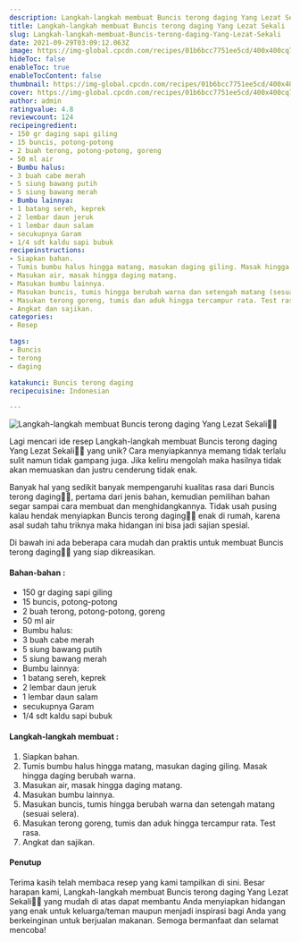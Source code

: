 ```yaml
---
description: Langkah-langkah membuat Buncis terong daging Yang Lezat Sekali"
title: Langkah-langkah membuat Buncis terong daging Yang Lezat Sekali
slug: Langkah-langkah-membuat-Buncis-terong-daging-Yang-Lezat-Sekali
date: 2021-09-29T03:09:12.063Z
image: https://img-global.cpcdn.com/recipes/01b6bcc7751ee5cd/400x400cq70/photo.jpg
hideToc: false
enableToc: true
enableTocContent: false
thumbnail: https://img-global.cpcdn.com/recipes/01b6bcc7751ee5cd/400x400cq70/photo.jpg
cover: https://img-global.cpcdn.com/recipes/01b6bcc7751ee5cd/400x400cq70/photo.jpg
author: admin
ratingvalue: 4.8
reviewcount: 124
recipeingredient:
- 150 gr daging sapi giling
- 15 buncis, potong-potong
- 2 buah terong, potong-potong, goreng
- 50 ml air
- Bumbu halus:
- 3 buah cabe merah
- 5 siung bawang putih
- 5 siung bawang merah
- Bumbu lainnya:
- 1 batang sereh, keprek
- 2 lembar daun jeruk
- 1 lembar daun salam
- secukupnya Garam
- 1/4 sdt kaldu sapi bubuk
recipeinstructions:
- Siapkan bahan.
- Tumis bumbu halus hingga matang, masukan daging giling. Masak hingga daging berubah warna.
- Masukan air, masak hingga daging matang.
- Masukan bumbu lainnya.
- Masukan buncis, tumis hingga berubah warna dan setengah matang (sesuai selera).
- Masukan terong goreng, tumis dan aduk hingga tercampur rata. Test rasa.
- Angkat dan sajikan.
categories:
- Resep

tags:
- Buncis
- terong
- daging

katakunci: Buncis terong daging
recipecuisine: Indonesian

---
```


![Langkah-langkah membuat Buncis terong daging Yang Lezat Sekali👩‍🍳](https://img-global.cpcdn.com/recipes/01b6bcc7751ee5cd/400x400cq70/photo.jpg)

Lagi mencari ide resep Langkah-langkah membuat Buncis terong daging Yang Lezat Sekali👩‍🍳 yang unik? Cara menyiapkannya memang tidak terlalu sulit namun tidak gampang juga. Jika keliru mengolah maka hasilnya tidak akan memuaskan dan justru cenderung tidak enak.

Banyak hal yang sedikit banyak mempengaruhi kualitas rasa dari Buncis terong daging👩‍🍳, pertama dari jenis bahan, kemudian pemilihan bahan segar sampai cara membuat dan menghidangkannya. Tidak usah pusing kalau hendak menyiapkan Buncis terong daging👩‍🍳 enak di rumah, karena asal sudah tahu triknya maka hidangan ini bisa jadi sajian spesial.

Di bawah ini ada beberapa cara mudah dan praktis untuk membuat Buncis terong daging👩‍🍳 yang siap dikreasikan.

<!--inarticleads1-->

#### Bahan-bahan :

- 150 gr daging sapi giling
- 15 buncis, potong-potong
- 2 buah terong, potong-potong, goreng
- 50 ml air
- Bumbu halus:
- 3 buah cabe merah
- 5 siung bawang putih
- 5 siung bawang merah
- Bumbu lainnya:
- 1 batang sereh, keprek
- 2 lembar daun jeruk
- 1 lembar daun salam
- secukupnya Garam
- 1/4 sdt kaldu sapi bubuk

<!--inarticleads2-->

#### Langkah-langkah membuat :

1. Siapkan bahan.
1. Tumis bumbu halus hingga matang, masukan daging giling. Masak hingga daging berubah warna.
1. Masukan air, masak hingga daging matang.
1. Masukan bumbu lainnya.
1. Masukan buncis, tumis hingga berubah warna dan setengah matang (sesuai selera).
1. Masukan terong goreng, tumis dan aduk hingga tercampur rata. Test rasa.
1. Angkat dan sajikan.

#### Penutup

Terima kasih telah membaca resep yang kami tampilkan di sini. Besar harapan kami, Langkah-langkah membuat Buncis terong daging Yang Lezat Sekali👩‍🍳 yang mudah di atas dapat membantu Anda menyiapkan hidangan yang enak untuk keluarga/teman maupun menjadi inspirasi bagi Anda yang berkeinginan untuk berjualan makanan. Semoga bermanfaat dan selamat mencoba!